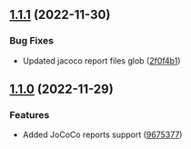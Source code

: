 ## [1.1.1](https://github.com/meiblorn/gradle-require-docker-plugin/compare/1.1.0...1.1.1) (2022-11-30)


### Bug Fixes

* Updated jacoco report files glob ([2f0f4b1](https://github.com/meiblorn/gradle-require-docker-plugin/commit/2f0f4b186595c3a72f218d7a76e605cf2434fad1))

## [1.1.0](https://github.com/meiblorn/gradle-require-docker-plugin/compare/1.0.0...1.1.0) (2022-11-29)


### Features

* Added JoCoCo reports support ([9675377](https://github.com/meiblorn/gradle-require-docker-plugin/commit/9675377c190afebe0c9bbdb6abb0abbba4f7f61f))
